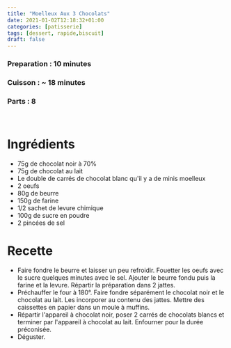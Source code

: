 ```yaml
---
title: "Moelleux Aux 3 Chocolats"
date: 2021-01-02T12:18:32+01:00
categories: [patisserie]
tags: [dessert, rapide,biscuit]
draft: false
---
```


### Preparation : 10 minutes
### Cuisson : ~ 18 minutes
### Parts : 8
&nbsp;

# Ingrédients
- 75g de chocolat noir à 70%
- 75g de chocolat au lait
- Le double de carrés de chocolat blanc qu'il y a de minis moelleux
- 2 oeufs
- 80g de beurre
- 150g de farine
- 1/2 sachet de levure chimique
- 100g de sucre en poudre
- 2 pincées de sel
&nbsp;

# Recette

- Faire fondre le beurre et laisser un peu refroidir. Fouetter les oeufs avec le sucre quelques minutes avec le sel. Ajouter le beurre fondu puis la farine et la levure. Répartir la préparation dans 2 jattes.
- Préchauffer le four à 180°. Faire fondre séparément le chocolat noir et le chocolat au lait. Les incorporer au contenu des jattes. Mettre des caissettes en papier dans un moule à muffins.
- Répartir l'appareil à chocolat noir, poser 2 carrés de chocolats blancs et terminer par l'appareil à chocolat au lait. Enfourner pour la durée préconisée.
- Déguster.